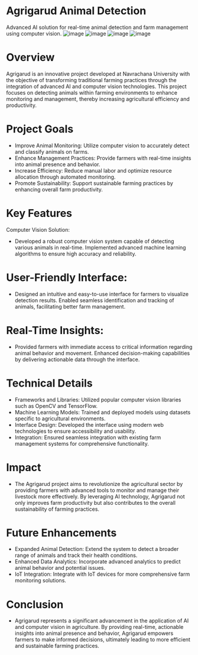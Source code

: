 # Agrigarud Animal Detection
Advanced AI solution for real-time animal detection and farm management using computer vision.
![image](https://github.com/Krupa3006/Agrigarud-Animal-Detection/assets/123809531/d8c7580e-c57c-4c44-b0f8-16deb7bb2b34)
![image](https://github.com/Krupa3006/Agrigarud-Animal-Detection/assets/123809531/41dd94ac-d828-4f6e-8dbc-cf05daba20ac)
![image](https://github.com/Krupa3006/Agrigarud-Animal-Detection/assets/123809531/1a8b21d7-ff87-4046-bb66-db7be8204edf)
![image](https://github.com/Krupa3006/Agrigarud-Animal-Detection/assets/123809531/9680f48d-2636-467b-b657-a6427eef4171)

# Overview
Agrigarud is an innovative project developed at Navrachana University with the objective of transforming traditional farming practices through the integration of advanced AI and computer vision technologies. This project focuses on detecting animals within farming environments to enhance monitoring and management, thereby increasing agricultural efficiency and productivity.

# Project Goals
- Improve Animal Monitoring: Utilize computer vision to accurately detect and classify animals on farms.
- Enhance Management Practices: Provide farmers with real-time insights into animal presence and behavior.
- Increase Efficiency: Reduce manual labor and optimize resource allocation through automated monitoring.
- Promote Sustainability: Support sustainable farming practices by enhancing overall farm productivity.
  
# Key Features
Computer Vision Solution:
- Developed a robust computer vision system capable of detecting various animals in real-time.
Implemented advanced machine learning algorithms to ensure high accuracy and reliability.

# User-Friendly Interface:
- Designed an intuitive and easy-to-use interface for farmers to visualize detection results.
Enabled seamless identification and tracking of animals, facilitating better farm management.

# Real-Time Insights:
- Provided farmers with immediate access to critical information regarding animal behavior and movement.
Enhanced decision-making capabilities by delivering actionable data through the interface.
# Technical Details
- Frameworks and Libraries: Utilized popular computer vision libraries such as OpenCV and TensorFlow.
- Machine Learning Models: Trained and deployed models using datasets specific to agricultural environments.
- Interface Design: Developed the interface using modern web technologies to ensure accessibility and usability.
- Integration: Ensured seamless integration with existing farm management systems for comprehensive functionality.
  
# Impact
- The Agrigarud project aims to revolutionize the agricultural sector by providing farmers with advanced tools to monitor and manage their livestock more effectively. By leveraging AI technology, Agrigarud not only improves farm productivity but also contributes to the overall sustainability of farming practices.

# Future Enhancements
- Expanded Animal Detection: Extend the system to detect a broader range of animals and track their health conditions.
- Enhanced Data Analytics: Incorporate advanced analytics to predict animal behavior and potential issues.
- IoT Integration: Integrate with IoT devices for more comprehensive farm monitoring solutions.
  
# Conclusion
- Agrigarud represents a significant advancement in the application of AI and computer vision in agriculture. By providing real-time, actionable insights into animal presence and behavior, Agrigarud empowers farmers to make informed decisions, ultimately leading to more efficient and sustainable farming practices.

